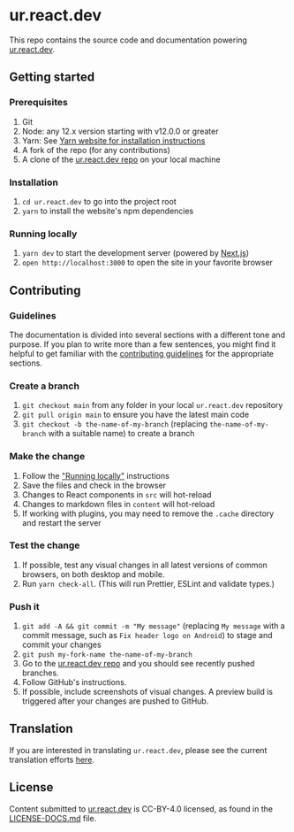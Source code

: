 # ur.react.dev

This repo contains the source code and documentation powering [ur.react.dev](https://ur.react.dev/).

## Getting started

### Prerequisites

1. Git
1. Node: any 12.x version starting with v12.0.0 or greater
1. Yarn: See [Yarn website for installation instructions](https://yarnpkg.com/lang/en/docs/install/)
1. A fork of the repo (for any contributions)
1. A clone of the [ur.react.dev repo](https://github.com/reactjs/ur.react.dev) on your local machine

### Installation

1. `cd ur.react.dev` to go into the project root
3. `yarn` to install the website's npm dependencies

### Running locally

1. `yarn dev` to start the development server (powered by [Next.js](https://nextjs.org/))
1. `open http://localhost:3000` to open the site in your favorite browser

## Contributing

### Guidelines

The documentation is divided into several sections with a different tone and purpose. If you plan to write more than a few sentences, you might find it helpful to get familiar with the [contributing guidelines](https://github.com/reactjs/ur.react.dev/blob/main/CONTRIBUTING.md#guidelines-for-text) for the appropriate sections.

### Create a branch

1. `git checkout main` from any folder in your local `ur.react.dev` repository
1. `git pull origin main` to ensure you have the latest main code
1. `git checkout -b the-name-of-my-branch` (replacing `the-name-of-my-branch` with a suitable name) to create a branch

### Make the change

1. Follow the ["Running locally"](#running-locally) instructions
1. Save the files and check in the browser
  1. Changes to React components in `src` will hot-reload
  1. Changes to markdown files in `content` will hot-reload
  1. If working with plugins, you may need to remove the `.cache` directory and restart the server

### Test the change

1. If possible, test any visual changes in all latest versions of common browsers, on both desktop and mobile.
2. Run `yarn check-all`. (This will run Prettier, ESLint and validate types.)

### Push it

1. `git add -A && git commit -m "My message"` (replacing `My message` with a commit message, such as `Fix header logo on Android`) to stage and commit your changes
1. `git push my-fork-name the-name-of-my-branch`
1. Go to the [ur.react.dev repo](https://github.com/reactjs/ur.react.dev) and you should see recently pushed branches.
1. Follow GitHub's instructions.
1. If possible, include screenshots of visual changes. A preview build is triggered after your changes are pushed to GitHub.

## Translation

If you are interested in translating `ur.react.dev`, please see the current translation efforts [here](https://github.com/reactjs/ur.react.dev/issues/4135).

## License
Content submitted to [ur.react.dev](https://ur.react.dev/) is CC-BY-4.0 licensed, as found in the [LICENSE-DOCS.md](https://github.com/reactjs/ur.react.dev/blob/main/LICENSE-DOCS.md) file.
